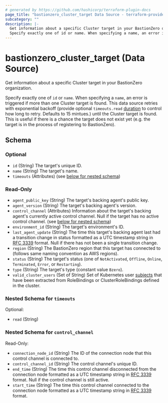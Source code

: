 ```yaml
---
# generated by https://github.com/hashicorp/terraform-plugin-docs
page_title: "bastionzero_cluster_target Data Source - terraform-provider-bastionzero"
subcategory: ""
description: |-
  Get information about a specific Cluster target in your BastionZero organization.
  Specify exactly one of id or name. When specifying a name, an error is triggered if more than one Cluster target is found. This data source retries with exponential backoff (provide optional timeouts.read duration https://pkg.go.dev/time#ParseDuration to control how long to retry. Defaults to 15 mintues.) until the Cluster target is found. This is useful if there is a chance the target does not exist yet (e.g. the target is in the process of registering to BastionZero).
---
```


# bastionzero_cluster_target (Data Source)

Get information about a specific Cluster target in your BastionZero organization.

Specify exactly one of `id` or `name`. When specifying a `name`, an error is triggered if more than one Cluster target is found. This data source retries with exponential backoff (provide optional `timeouts.read` [duration](https://pkg.go.dev/time#ParseDuration) to control how long to retry. Defaults to 15 mintues.) until the Cluster target is found. This is useful if there is a chance the target does not exist yet (e.g. the target is in the process of registering to BastionZero).



<!-- schema generated by tfplugindocs -->
## Schema

### Optional

- `id` (String) The target's unique ID.
- `name` (String) The target's name.
- `timeouts` (Attributes) (see [below for nested schema](#nestedatt--timeouts))

### Read-Only

- `agent_public_key` (String) The target's backing agent's public key.
- `agent_version` (String) The target's backing agent's version.
- `control_channel` (Attributes) Information about the target's backing agent's currently active control channel. Null if the target has no active control channel. (see [below for nested schema](#nestedatt--control_channel))
- `environment_id` (String) The target's environment's ID.
- `last_agent_update` (String) The time this target's backing agent last had a transition change in status formatted as a UTC timestamp string in [RFC 3339](https://datatracker.ietf.org/doc/html/rfc3339) format. Null if there has not been a single transition change.
- `region` (String) The BastionZero region that this target has connected to (follows same naming convention as AWS regions).
- `status` (String) The target's status (one of `NotActivated`, `Offline`, `Online`, `Terminated`, `Error`, or `Restarting`).
- `type` (String) The target's type (constant value `Bzero`).
- `valid_cluster_users` (Set of String) Set of Kubernetes user [subjects](https://kubernetes.io/docs/reference/access-authn-authz/rbac/#referring-to-subjects) that have been extracted from RoleBindings or ClusterRoleBindings defined in the cluster.

<a id="nestedatt--timeouts"></a>
### Nested Schema for `timeouts`

Optional:

- `read` (String)


<a id="nestedatt--control_channel"></a>
### Nested Schema for `control_channel`

Read-Only:

- `connection_node_id` (String) The ID of the connection node that this control channel is connected to.
- `control_channel_id` (String) The control channel's unique ID.
- `end_time` (String) The time this control channel disconnected from the connection node formatted as a UTC timestamp string in [RFC 3339](https://datatracker.ietf.org/doc/html/rfc3339) format. Null if the control channel is still active.
- `start_time` (String) The time this control channel connected to the connection node formatted as a UTC timestamp string in [RFC 3339](https://datatracker.ietf.org/doc/html/rfc3339) format.


